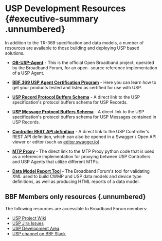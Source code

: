 # USP Development Resources {#executive-summary .unnumbered}

In addition to the TR-369 specification and data models, a number of resources are available to those building and deploying USP based solutions.

* **[OB-USP-Agent](https://github.com/BroadbandForum/obuspa)** - This is the
official Open Broadband project, operated by the Broadband Forum, for an open-
source reference implementation of a USP Agent.

* **[BBF.369 USP Agent Certification Program](https://www.broadband-forum.org/testing-and-certification-programs/bbf-369-usp-certification)** - Here you can
learn how to get your products tested and listed as certified for use with USP.

* **[USP Record Protocol Buffers Schema](%usp-record-proto-url%)** - A direct link to the USP specification's protocol
buffers schema for USP Records.

* **[USP Message Protocol Buffers Schema](%usp-msg-proto-url%)** - A direct link to the USP specification's protocol
buffers schema for USP Messages contained in USP Records.

* **[Controller REST API definition](https://github.com/BroadbandForum/usp/blob/master/api/swagger-usp-controller-v1.yaml)** - A direct link to the USP
Controller's REST API definition, which can also be opened in a Swagger / Open
API viewer or editor (such as [editor.swagger.io](https://editor.swagger.io)).

* **[MTP Proxy](https://github.com/BroadbandForum/usp/tree/master/mtp-proxy)** - The direct link to the MTP Proxy python code that is used as a reference
implementation for proxying between USP Controllers and USP Agents that utilize
different MTPs.

* **[Data Model Report Tool](https://github.com/BroadbandForum/cwmp-xml-tools/wiki/Report-Tool)** - The Broadband Forum's tool for validating XML used to build CWMP and USP data
models and device type definitions, as well as producing HTML reports of a data
model.

## BBF Members only resources {.unnumbered}

The following resources are accessible to Broadband Forum members:

* [USP Project Wiki](https://wiki.broadband-forum.org/display/BBF/User+Services+Platform+Project+Stream)
* [USP Jira Issues](https://issues.broadband-forum.org/projects/USP/)
* [USP Development Area](https://code.broadband-forum.org/projects/USP/repos/wt-369/browse)
* [USP channel on BBF Slack](https://broadband-forum.slack.com/archives/C017V6HCYMN)
